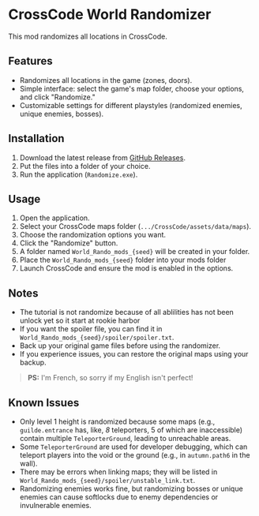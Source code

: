# CrossCode World Randomizer  

This mod randomizes all locations in CrossCode.  

## Features  
- Randomizes all locations in the game (zones, doors).  
- Simple interface: select the game's map folder, choose your options, and click "Randomize."  
- Customizable settings for different playstyles (randomized enemies, unique enemies, bosses).  

## Installation  
1. Download the latest release from [GitHub Releases](https://github.com/Atsouky/cc-WorldRandomizer/releases/tag/v0.7.3).  
2. Put the files into a folder of your choice.  
3. Run the application (`Randomize.exe`).  

## Usage  
1. Open the application.  
2. Select your CrossCode maps folder (`.../CrossCode/assets/data/maps`).  
3. Choose the randomization options you want.  
4. Click the "Randomize" button.  
5. A folder named `World_Rando_mods_{seed}` will be created in your folder.
6. Place the `World_Rando_mods_{seed}` folder into your mods folder
7. Launch CrossCode and ensure the mod is enabled in the options.  

## Notes  
- The tutorial is not randomize because of all ablilities has not been unlock yet so it start at rookie harbor
- If you want the spoiler file, you can find it in `World_Rando_mods_{seed}/spoiler/spoiler.txt`.  
- Back up your original game files before using the randomizer.  
- If you experience issues, you can restore the original maps using your backup.  

> **PS:** I'm French, so sorry if my English isn't perfect!  

## Known Issues  
- Only level 1 height is randomized because some maps (e.g., `guilde.entrance` has, like, *8* teleporters, 5 of which are inaccessible) contain multiple `TeleporterGround`, leading to unreachable areas.  
- Some `TeleporterGround` are used for developer debugging, which can teleport players into the void or the ground (e.g., in `autumn.path6` in the wall).  
- There may be errors when linking maps; they will be listed in `World_Rando_mods_{seed}/spoiler/unstable_link.txt`.  
- Randomizing enemies works fine, but randomizing bosses or unique enemies can cause softlocks due to enemy dependencies or invulnerable enemies.  


